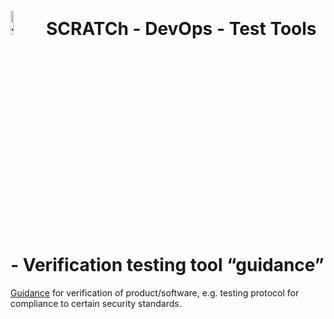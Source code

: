 # <img src="../../images/test.png" alt ='test'  width="10%" >  SCRATCh - DevOps - Test Tools - Verification testing tool “guidance”  

[Guidance] for verification of product/software, e.g. testing protocol for compliance to certain security standards. 



[Guidance]: https://github.com/OWASP/IoT-Security-Verification-Standard-ISVS  
